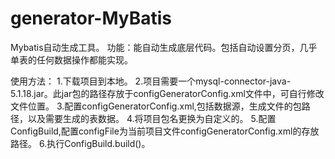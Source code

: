 # generator-MyBatis
Mybatis自动生成工具。
功能：能自动生成底层代码。包括自动设置分页，几乎单表的任何数据操作都能实现。

使用方法：
1.下载项目到本地。
2.项目需要一个mysql-connector-java-5.1.18.jar。此jar包的路径存放于configGeneratorConfig.xml文件中，可自行修改文件位置。
3.配置configGeneratorConfig.xml,包括数据源，生成文件的包路径，以及需要生成的表数据。
4.将项目包名更换为自定义的。
5.配置ConfigBuild,配置configFile为当前项目文件configGeneratorConfig.xml的存放路径。
6.执行ConfigBuild.build()。
